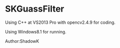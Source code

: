 # SKGuassFilter

Using C++ at VS2013 Pro with opencv2.4.9 for coding.

Using Windows8.1 for running.

Author:ShadowK
